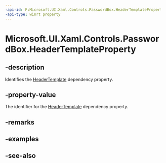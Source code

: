 ```yaml
---
-api-id: P:Microsoft.UI.Xaml.Controls.PasswordBox.HeaderTemplateProperty
-api-type: winrt property
---
```


<!-- Property syntax
public Windows.UI.Xaml.DependencyProperty HeaderTemplateProperty { get; }
-->

# Microsoft.UI.Xaml.Controls.PasswordBox.HeaderTemplateProperty

## -description
Identifies the [HeaderTemplate](passwordbox_headertemplate.md) dependency property.

## -property-value
The identifier for the [HeaderTemplate](passwordbox_headertemplate.md) dependency property.

## -remarks

## -examples

## -see-also
